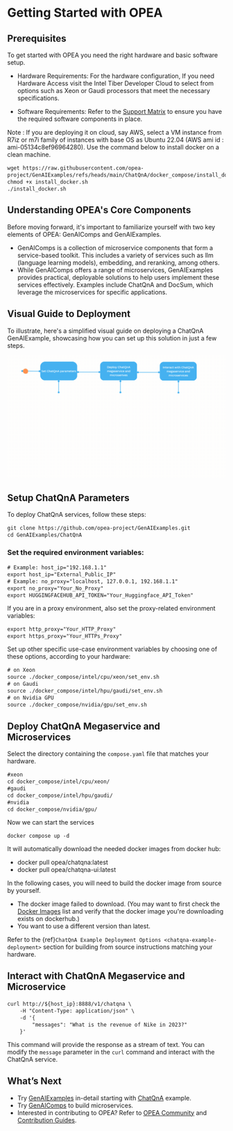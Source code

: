 # Getting Started with OPEA

## Prerequisites

To get started with OPEA you need the right hardware and basic software setup.

- Hardware Requirements: For the hardware configuration, If you need Hardware Access visit the Intel Tiber Developer Cloud to select from options such as Xeon or Gaudi processors that meet the necessary specifications.

- Software Requirements: Refer to the [Support Matrix](https://github.com/opea-project/GenAIExamples/blob/main/README.md#getting-started) to ensure you have the required software components in place.

Note : If you are deploying it on cloud, say AWS, select a VM instance from R7iz or m7i family of instances with base OS as Ubuntu 22.04 (AWS ami id : ami-05134c8ef96964280). Use the command below to install docker on a clean machine.
```
wget https://raw.githubusercontent.com/opea-project/GenAIExamples/refs/heads/main/ChatQnA/docker_compose/install_docker.sh
chmod +x install_docker.sh
./install_docker.sh
```
## Understanding OPEA's Core Components

Before moving forward, it's important to familiarize yourself with two key elements of OPEA: GenAIComps and GenAIExamples.

- GenAIComps is a collection of microservice components that form a service-based toolkit. This includes a variety of services such as llm (language learning models), embedding, and reranking, among others.
- While GenAIComps offers a range of microservices, GenAIExamples provides practical, deployable solutions to help users implement these services effectively. Examples include ChatQnA and DocSum, which leverage the microservices for specific applications.

## Visual Guide to Deployment
To illustrate, here's a simplified visual guide on deploying a ChatQnA GenAIExample, showcasing how you can set up this solution in just a few steps.

![Getting started with OPEA](assets/getting_started.gif)

## Setup ChatQnA Parameters
To deploy ChatQnA services, follow these steps:

```
git clone https://github.com/opea-project/GenAIExamples.git
cd GenAIExamples/ChatQnA
```

### Set the required environment variables:
```
# Example: host_ip="192.168.1.1"
export host_ip="External_Public_IP"
# Example: no_proxy="localhost, 127.0.0.1, 192.168.1.1"
export no_proxy="Your_No_Proxy"
export HUGGINGFACEHUB_API_TOKEN="Your_Huggingface_API_Token"
```

If you are in a proxy environment, also set the proxy-related environment variables:
```
export http_proxy="Your_HTTP_Proxy"
export https_proxy="Your_HTTPs_Proxy"
```

Set up other specific use-case environment variables by choosing one of these options, according to your hardware:

```
# on Xeon
source ./docker_compose/intel/cpu/xeon/set_env.sh
# on Gaudi
source ./docker_compose/intel/hpu/gaudi/set_env.sh
# on Nvidia GPU
source ./docker_compose/nvidia/gpu/set_env.sh
```

## Deploy ChatQnA Megaservice and Microservices
Select the directory containing the `compose.yaml` file that matches your hardware.
```
#xeon
cd docker_compose/intel/cpu/xeon/
#gaudi
cd docker_compose/intel/hpu/gaudi/
#nvidia
cd docker_compose/nvidia/gpu/
```
Now we can start the services
```
docker compose up -d
```
It will automatically download the needed docker images from docker hub:

- docker pull opea/chatqna:latest
- docker pull opea/chatqna-ui:latest

In the following cases, you will need to build the docker image from source by yourself.

- The docker image failed to download. (You may want to first check the
  [Docker Images](https://github.com/opea-project/GenAIExamples/blob/main/docker_images_list.md)
  list and verify that the docker image you're downloading exists on dockerhub.)
- You want to use a different version than latest.

Refer to the {ref}`ChatQnA Example Deployment Options <chatqna-example-deployment>` section for building from source instructions matching your hardware.

## Interact with ChatQnA Megaservice and Microservice
```
curl http://${host_ip}:8888/v1/chatqna \
    -H "Content-Type: application/json" \
    -d '{
        "messages": "What is the revenue of Nike in 2023?"
    }'
```
This command will provide the response as a stream of text. You can modify the `message` parameter in the `curl` command and interact with the ChatQnA service.

## What’s Next

- Try  [GenAIExamples](/examples/index.rst) in-detail starting with [ChatQnA](/examples/ChatQnA/ChatQnA_Guide.rst) example.
- Try [GenAIComps](/microservices/index.rst) to build microservices.
- Interested in contributing to OPEA? Refer to [OPEA Community](/community/index.rst) and [Contribution Guides](/community/index.rst#contributing-guides).
